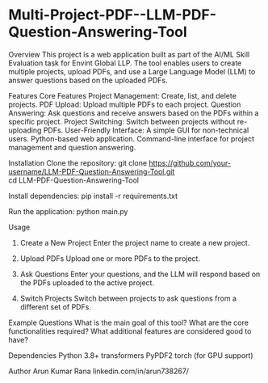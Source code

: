 # Multi-Project-PDF--LLM-PDF-Question-Answering-Tool

Overview
This project is a web application built as part of the AI/ML Skill Evaluation task for Envint Global LLP. The tool enables users to create multiple projects, upload PDFs, and use a Large Language Model (LLM) to answer questions based on the uploaded PDFs.

Features
Core Features
Project Management: Create, list, and delete projects.
PDF Upload: Upload multiple PDFs to each project.
Question Answering: Ask questions and receive answers based on the PDFs within a specific project.
Project Switching: Switch between projects without re-uploading PDFs.
User-Friendly Interface: A simple GUI for non-technical users.
Python-based web application.
Command-line interface for project management and question answering.

Installation
Clone the repository:
git clone https://github.com/your-username/LLM-PDF-Question-Answering-Tool.git  
cd LLM-PDF-Question-Answering-Tool 

Install dependencies:
pip install -r requirements.txt  

Run the application:
python main.py  

Usage
1. Create a New Project
Enter the project name to create a new project.

2. Upload PDFs
Upload one or more PDFs to the project.

3. Ask Questions
Enter your questions, and the LLM will respond based on the PDFs uploaded to the active project.

4. Switch Projects
Switch between projects to ask questions from a different set of PDFs.

Example Questions
What is the main goal of this tool?
What are the core functionalities required?
What additional features are considered good to have?

Dependencies
Python 3.8+
transformers
PyPDF2
torch (for GPU support)

Author
Arun Kumar Rana
linkedin.com/in/arun738267/
